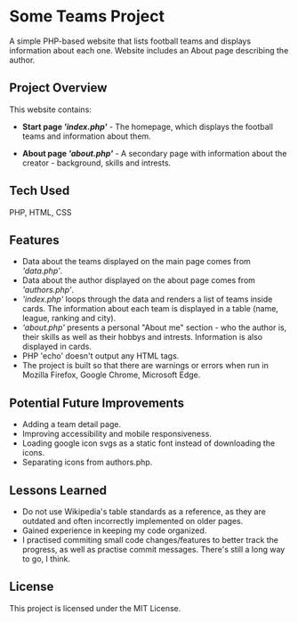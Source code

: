# Some Teams Project

A simple PHP-based website that lists football teams and displays information about each one. Website includes an About page describing the author.

## Project Overview

This website contains:

- **Start page _'index.php'_** - The homepage, which displays the football teams and information about them.

- **About page _'about.php'_** - A secondary page with information about the creator - background, skills and intrests.

## Tech Used

PHP, HTML, CSS

## Features

- Data about the teams displayed on the main page comes from _'data.php'_.
- Data about the author displayed on the about page comes from _'authors.php'_.
- _'index.php'_ loops through the data and renders a list of teams inside cards. The information about each team is displayed in a table (name, league, ranking and city).
- _'about.php'_ presents a personal "About me" section - who the author is, their skills as well as their hobbys and intrests. Information is also displayed in cards.
- PHP 'echo' doesn't output any HTML tags.
- The project is built so that there are warnings or errors when run in Mozilla Firefox, Google Chrome, Microsoft Edge. 

## Potential Future Improvements

- Adding a team detail page.
- Improving accessibility and mobile responsiveness.
- Loading google icon svgs as a static font instead of downloading the icons.
- Separating icons from authors.php.

## Lessons Learned

- Do not use Wikipedia's table standards as a reference, as they are outdated and often incorrectly implemented on older pages.
- Gained experience in keeping my code organized.
- I practised commiting small code changes/features to better track the progress, as well as practise commit messages. There's still a long way to go, I think.

## License

This project is licensed under the MIT License.
